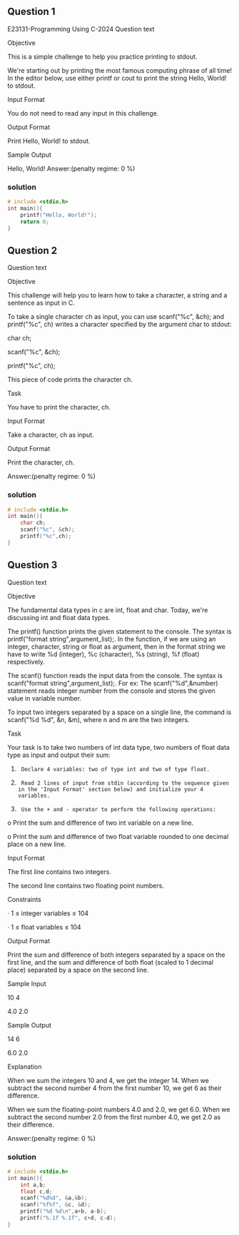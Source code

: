 ## Question 1
E23131-Programming Using C-2024
Question text

 

Objective

This is a simple challenge to help you practice printing to stdout.

 

We're starting out by printing the most famous computing phrase of all time! In the editor below, use either printf or cout to print the string Hello, World! to stdout.

 

Input Format

 

You do not need to read any input in this challenge.

 

Output Format

 

Print Hello, World! to stdout.

 

Sample Output

 

Hello, World!
Answer:(penalty regime: 0 %)

### solution

```c
# include <stdio.h>
int main(){
    printf("Hello, World!");
    return 0;
}
```

## Question 2
Question text

Objective

 

This challenge will help you to learn how to take a character, a string and a sentence as input in C.

 

To take a single character ch as input, you can use scanf("%c", &ch); and printf("%c", ch) writes a character specified by the argument char to stdout:

 

char ch;

scanf("%c", &ch);

printf("%c", ch);

 

This piece of code prints the character ch.

 

Task

 

You have to print the character, ch.

 

Input Format

 

Take a character, ch as input.

 

Output Format

 

Print the character, ch.

Answer:(penalty regime: 0 %)


### solution

```c
# include <stdio.h>
int main(){
    char ch;
    scanf("%c", &ch);
    printf("%c",ch);
}
```

## Question 3
Question text

Objective

 

The fundamental data types in c are int, float and char. Today, we're discussing int and float data types.

 

The printf() function prints the given statement to the console. The syntax is printf("format string",argument_list);. In the function, if we are using an integer, character, string or float as argument, then in the format string we have to write %d (integer), %c (character), %s (string), %f (float) respectively.

 

The scanf() function reads the input data from the console. The syntax is scanf("format string",argument_list);. For ex: The scanf("%d",&number) statement reads integer number from the console and stores the given value in variable number.

 

To input two integers separated by a space on a single line, the command is scanf("%d %d", &n, &m), where n and m are the two integers.

 

Task

 

Your task is to take two numbers of int data type, two numbers of float data type as input and output their sum:

 

1.      Declare 4 variables: two of type int and two of type float.

2.      Read 2 lines of input from stdin (according to the sequence given in the 'Input Format' section below) and initialize your 4 variables.

3.      Use the + and - operator to perform the following operations:

o    Print the sum and difference of two int variable on a new line.

o    Print the sum and difference of two float variable rounded to one decimal place on a new line.

 

Input Format

 

The first line contains two integers.

The second line contains two floating point numbers.

 

Constraints

 

·         1 ≤ integer variables ≤ 104

·         1 ≤ float variables ≤ 104

 

Output Format

 

Print the sum and difference of both integers separated by a space on the first line, and the sum and difference of both float (scaled to 1 decimal place) separated by a space on the second line.

 

 

Sample Input

 

10 4

4.0 2.0

 

Sample Output

 

14 6

6.0 2.0

 

Explanation

 

When we sum the integers 10 and 4, we get the integer 14. When we subtract the second number 4 from the first number 10, we get 6 as their difference.


When we sum the floating-point numbers 4.0 and 2.0, we get 6.0. When we subtract the second number 2.0 from the first number 4.0, we get 2.0 as their difference.

Answer:(penalty regime: 0 %)

### solution
```c
# include <stdio.h>
int main(){
    int a,b;
    float c,d;
    scanf("%d%d", &a,&b);
    scanf("%f%f", &c, &d);
    printf("%d %d\n",a+b, a-b);
    printf("%.1f %.1f", c+d, c-d);
}
```